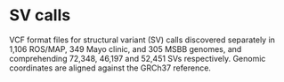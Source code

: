 # SV calls

VCF format files for structural variant (SV) calls discovered separately in 1,106 ROS/MAP, 349 Mayo clinic, and 305 MSBB genomes, and comprehending 72,348, 46,197 and 52,451 SVs respectively. Genomic coordinates are aligned against the GRCh37 reference.
